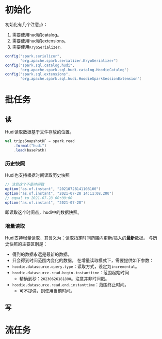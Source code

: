 # 初始化

初始化有几个注意点：
1. 需要使用hudi的catalog。
2. 需要使用hudi的extensions。
3. 需要使用`KryoSerializer`。
```java
config("spark.serializer", 
	   "org.apache.spark.serializer.KryoSerializer")  
config("spark.sql.catalog.hudi", 
	   "org.apache.spark.sql.hudi.catalog.HoodieCatalog")  
config("spark.sql.extensions",
	   "org.apache.spark.sql.hudi.HoodieSparkSessionExtension")
```

# 批任务

## 读
Hudi读取数据基于文件存放的位置。
```scala
val tripsSnapshotDF = spark.read
	.format("hudi")
	.load(basePath)
```

### 历史快照
Hudi也支持根据时间读取历史快照
```scala
// 注意这个不是时间戳
option("as.of.instant", "20210728141108100")
option("as.of.instant", "2021-07-28 14:11:08.200")
// equal to 2021-07-28 00:00:00
option("as.of.instant", "2021-07-28")
```
即读取这个时间点，hudi中的数据快照。

### 增量读取
Hudi支持增量读取，其含义为：读取指定时间范围内更新/插入的**最新**数据。
与历史快照的主要区别是：
- 得到的数据永远是最新的数据。
- 只会得到时间范围内变化的数据。
在增量读取模式下，需要提供如下参数：
- `hoodie.datasource.query.type`：读取方式，设定为`incremental`。
- `hoodie.datasource.read.begin.instanttime`：范围起始时间
	- 精确到秒：`20230626181800`。注意并非时间戳。
- `hoodie.datasource.read.end.instanttime`：范围终止时间。
	- 可不提供，则使用当前时间。


## 写

# 流任务
